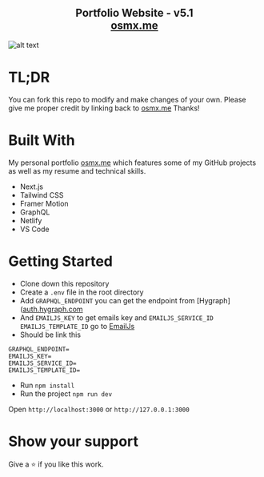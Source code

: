 <h2 align="center">
  Portfolio Website - v5.1<br/>
  <a href="https://osmx.me/" target="_blank">osmx.me</a>
</h2>

![alt text](public/showcase.gif)

# TL;DR
You can fork this repo to modify and make changes of your own. Please give me proper credit by linking back to [osmx.me](https://osmx.me/) Thanks!

# Built With

My personal portfolio [osmx.me](https://osmx.me/) which features some of my GitHub projects as well as my resume and technical skills.

- Next.js
- Tailwind CSS
- Framer Motion
- GraphQL
- Netlify
- VS Code

# Getting Started

- Clone down this repository
- Create a `.env` file in the root directory
- Add `GRAPHQL_ENDPOINT` you can get the endpoint from [Hygraph]([auth.hygraph.com](https://hygraph.com/)
- And `EMAILJS_KEY` to get emails key and `EMAILJS_SERVICE_ID` `EMAILJS_TEMPLATE_ID` go to [EmailJs](https://www.emailjs.com/)
- Should be link this 
```
GRAPHQL_ENDPOINT=
EMAILJS_KEY=
EMAILJS_SERVICE_ID=
EMAILJS_TEMPLATE_ID=
```
- Run `npm install` 
- Run the project `npm run dev`

Open `http://localhost:3000` or `http://127.0.0.1:3000`


# Show your support
Give a ⭐ if you like this work.
